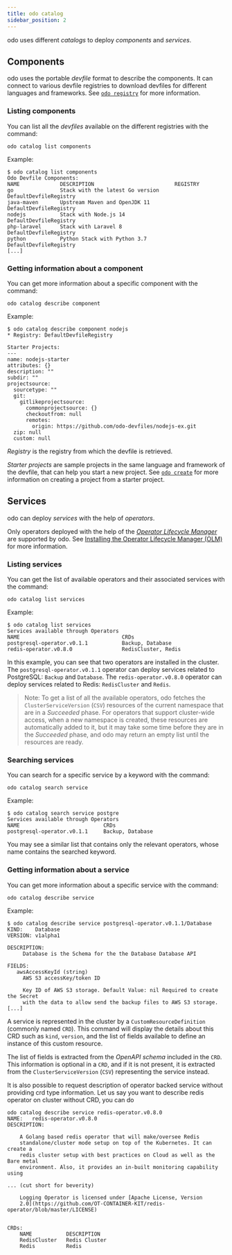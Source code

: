 ```yaml
---
title: odo catalog
sidebar_position: 2
---
```


odo uses different *catalogs* to deploy *components* and *services*.

## Components

odo uses the portable *devfile* format to describe the components. It can connect to various devfile registries to download devfiles for different languages and frameworks. See [`odo registry`](/docs/command-reference/registry) for more information.

### Listing components

You can list all the *devfiles* available on the different registries with the command:

```
odo catalog list components
```

Example:

```
$ odo catalog list components
Odo Devfile Components:
NAME             DESCRIPTION                          REGISTRY
go               Stack with the latest Go version     DefaultDevfileRegistry
java-maven       Upstream Maven and OpenJDK 11        DefaultDevfileRegistry
nodejs           Stack with Node.js 14                DefaultDevfileRegistry
php-laravel      Stack with Laravel 8                 DefaultDevfileRegistry
python           Python Stack with Python 3.7         DefaultDevfileRegistry
[...]
```

### Getting information about a component

You can get more information about a specific component with the command:

```
odo catalog describe component
```

Example:

```
$ odo catalog describe component nodejs
* Registry: DefaultDevfileRegistry

Starter Projects:
---
name: nodejs-starter
attributes: {}
description: ""
subdir: ""
projectsource:
  sourcetype: ""
  git:
    gitlikeprojectsource:
      commonprojectsource: {}
      checkoutfrom: null
      remotes:
        origin: https://github.com/odo-devfiles/nodejs-ex.git
  zip: null
  custom: null
```

*Registry* is the registry from which the devfile is retrieved.

*Starter projects* are sample projects in the same language and framework of the devfile, that can help you start a new project. See [`odo create`](/docs/command-reference/create) for more information on creating a project from a starter project.

## Services

odo can deploy *services* with the help of *operators*.

Only operators deployed with the help of the [*Operator Lifecycle Manager*](https://olm.operatorframework.io/) are supported by odo. See [Installing the Operator Lifecycle Manager (OLM)](/docs/getting-started/cluster-setup/kubernetes#installing-the-operator-lifecycle-manager-olm) for more information.


### Listing services

You can get the list of available operators and their associated services with the command:

```
odo catalog list services
```

Example: 

```
$ odo catalog list services
Services available through Operators
NAME                                 CRDs
postgresql-operator.v0.1.1           Backup, Database
redis-operator.v0.8.0                RedisCluster, Redis
```

In this example, you can see that two operators are installed in the cluster. The `postgresql-operator.v0.1.1` operator can deploy services related to PostgreSQL: `Backup` and `Database`. The `redis-operator.v0.8.0` operator can deploy services related to Redis: `RedisCluster` and `Redis`.

> Note: To get a list of all the available operators, odo fetches the `ClusterServiceVersion` (`CSV`) resources of the current namespace that are in a *Succeeded* phase. For operators that support cluster-wide access, when a new namespace is created, these resources are automatically added to it, but it may take some time before they are in the *Succeeded* phase, and odo may return an empty list until the resources are ready.

### Searching services

You can search for a specific service by a keyword with the command:

```
odo catalog search service
```

Example:

```
$ odo catalog search service postgre
Services available through Operators
NAME                           CRDs
postgresql-operator.v0.1.1     Backup, Database
```

You may see a similar list that contains only the relevant operators, whose name contains the searched keyword.

### Getting information about a service

You can get more information about a specific service with the command:

```
odo catalog describe service
```

Example:

```
$ odo catalog describe service postgresql-operator.v0.1.1/Database
KIND:    Database
VERSION: v1alpha1

DESCRIPTION:
     Database is the Schema for the the Database Database API

FIELDS:
   awsAccessKeyId (string)   
     AWS S3 accessKey/token ID

     Key ID of AWS S3 storage. Default Value: nil Required to create the Secret
     with the data to allow send the backup files to AWS S3 storage.
[...]
```

A service is represented in the cluster by a `CustomResourceDefinition` (commonly named `CRD`). This command will display the details about this CRD such as  `kind`, `version`, and the list of fields available to define an instance of this custom resource.

The list of fields is extracted from the *OpenAPI schema* included in the `CRD`. This information is optional in a `CRD`, and if it is not present, it is extracted from the `ClusterServiceVersion` (`CSV`) representing the service instead.

It is also possible to request description of operator backed service without providing crd type information. Let us say you want to describe redis operator on cluster without CRD, you can do

```shell
odo catalog describe service redis-operator.v0.8.0
NAME:	redis-operator.v0.8.0
DESCRIPTION:

	A Golang based redis operator that will make/oversee Redis
	standalone/cluster mode setup on top of the Kubernetes. It can create a
	redis cluster setup with best practices on Cloud as well as the Bare metal
	environment. Also, it provides an in-built monitoring capability using

... (cut short for beverity)
	
	Logging Operator is licensed under [Apache License, Version
	2.0](https://github.com/OT-CONTAINER-KIT/redis-operator/blob/master/LICENSE)
	

CRDs:
	NAME           DESCRIPTION
	RedisCluster   Redis Cluster
	Redis          Redis

```
